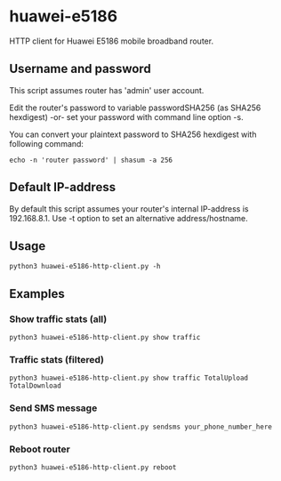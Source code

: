 # huawei-e5186
HTTP client for Huawei E5186 mobile broadband router.

## Username and password

This script assumes router has 'admin' user account.

Edit the router's password to variable passwordSHA256 (as SHA256 hexdigest)
-or-
set your password with command line option -s.

You can convert your plaintext password to SHA256 hexdigest with following command:

```echo -n 'router password' | shasum -a 256```

## Default IP-address

By default this script assumes your router's internal IP-address is 192.168.8.1.
Use -t option to set an alternative address/hostname.

## Usage

```python3 huawei-e5186-http-client.py -h```

## Examples

### Show traffic stats (all)

```python3 huawei-e5186-http-client.py show traffic```

### Traffic stats (filtered)

```python3 huawei-e5186-http-client.py show traffic TotalUpload TotalDownload```

### Send SMS message

```python3 huawei-e5186-http-client.py sendsms your_phone_number_here```

### Reboot router

```python3 huawei-e5186-http-client.py reboot```
